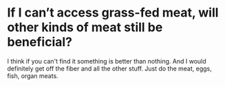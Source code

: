 # If I can’t access grass-fed meat, will other kinds of meat still be beneficial?

I think if you can't find it something is better than nothing. And I would definitely get off the fiber and all the other stuff. Just do the meat, eggs, fish, organ meats.